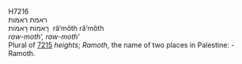 <body>
  <p>H7216<br>  ראמת    ראמות  <br> רָאמוֹת  רָאמוֹת  ‎  râ‘môth  râ‘môth  <br><i>raw-moth‘,</i> <i>raw-moth‘ </i><br>Plural of <a href="h7215.htm">7215</a>  <i>heights</i>; <i>Ramoth</i>, the name of two places in Palestine: - Ramoth.<br></p>
 </body>